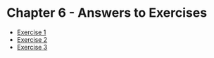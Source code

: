 # Chapter 6 - Answers to Exercises

* [Exercise 1](Ex__1_rms_scheduling.md)
* [Exercise 2](Ex__2_dct_formula.md)
* [Exercise 3](Ex__3_activation_func.md)
